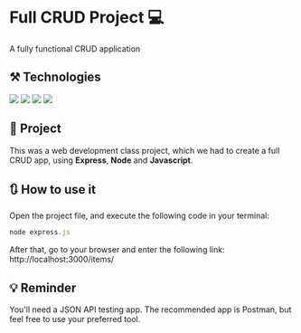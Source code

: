 # Full CRUD Project 💻

A fully functional CRUD application

## ⚒️ Technologies
<div>
 <img src="[https://img.shields.io/badge/TypeScript-007ACC?style=for-the-badge&logo=typescript&logoColor=white](https://img.shields.io/badge/JavaScript-F7DF1E?style=for-the-badge&logo=javascript&logoColor=black)">
 <img src="[https://img.shields.io/badge/React-20232A?style=for-the-badge&logo=react&logoColor=61DAFB](https://img.shields.io/badge/Express.js-404D59?style=for-the-badge)">
 <img src="[https://img.shields.io/badge/Tailwind_CSS-38B2AC?style=for-the-badge&logo=tailwind-css&logoColor=white](https://img.shields.io/badge/SQLite-07405E?style=for-the-badge&logo=sqlite&logoColor=white)">
 <img src="[[https://img.shields.io/badge/Tailwind_CSS-38B2AC?style=for-the-badge&logo=tailwind-css&logoColor=white](https://img.shields.io/badge/SQLite-07405E?style=for-the-badge&logo=sqlite&logoColor=white)](https://img.shields.io/badge/Node.js-43853D?style=for-the-badge&logo=node.js&logoColor=white)">
</div>

## 📁 Project
This was a web development class project, which we had to create a full CRUD app, using **Express**, **Node** and **Javascript**. 


## 🔃 How to use it
Open the project file, and execute the following code in your terminal:
~~~javascript
node express.js
~~~
After that, go to your browser and enter the following link:
http://localhost:3000/items/

## 💡 Reminder

You'll need a JSON API testing app. The recommended app is Postman, but feel free to use your preferred tool.
